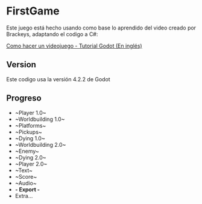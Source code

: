 # FirstGame

Este juego está hecho usando como base lo aprendido del video creado por Brackeys, adaptando el codigo a C#:

[Como hacer un videojuego - Tutorial Godot (En inglés)](https://youtu.be/LOhfqjmasi0?si=ZjDv9wAAfv5rCj6v)

## Version

Este codigo usa la versión 4.2.2 de Godot

## Progreso

- ~Player 1.0~
- ~Worldbuilding 1.0~
- ~Platforms~
- ~Pickups~
- ~Dying 1.0~
- ~Worldbuilding 2.0~
- ~Enemy~
- ~Dying 2.0~
- ~Player 2.0~
- ~Text~
- ~Score~
- ~Audio~
- **- Export -**
- Extra...
